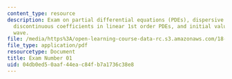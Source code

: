 ```yaml
---
content_type: resource
description: Exam on partial differential equations (PDEs), dispersive waves and modulation,
  discontinuous coefficients in linear 1st order PDEs, and initial values for a kinematic
  wave.
file: /media/https%3A/open-learning-course-data-rc.s3.amazonaws.com/18-306-advanced-partial-differential-equations-with-applications-fall-2009/04db0ed50aaf44eac84fb7a1736c38e8_MIT18_306f09_exam01_StmEx200901.pdf
file_type: application/pdf
resourcetype: Document
title: Exam Number 01
uid: 04db0ed5-0aaf-44ea-c84f-b7a1736c38e8
---
```

